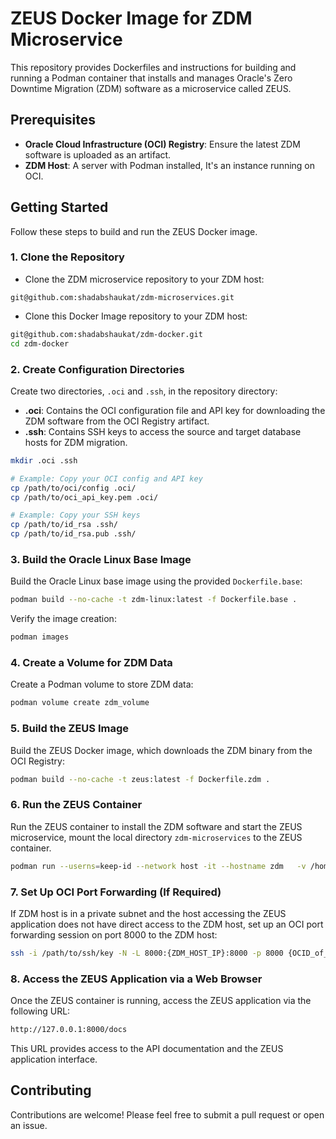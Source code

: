 
# ZEUS Docker Image for ZDM Microservice

This repository provides Dockerfiles and instructions for building and running a Podman container that installs and manages Oracle's Zero Downtime Migration (ZDM) software as a microservice called ZEUS.

## Prerequisites

- **Oracle Cloud Infrastructure (OCI) Registry**: Ensure the latest ZDM software is uploaded as an artifact.
- **ZDM Host**: A server with Podman installed, It's an instance running on OCI.

## Getting Started

Follow these steps to build and run the ZEUS Docker image.

### 1. Clone the Repository

* Clone the ZDM microservice repository to your ZDM host:

```
git@github.com:shadabshaukat/zdm-microservices.git
```

* Clone this Docker Image repository to your ZDM host:

```bash
git@github.com:shadabshaukat/zdm-docker.git
cd zdm-docker
```

### 2. Create Configuration Directories

Create two directories, `.oci` and `.ssh`, in the repository directory:

- **.oci**: Contains the OCI configuration file and API key for downloading the ZDM software from the OCI Registry artifact.
- **.ssh**: Contains SSH keys to access the source and target database hosts for ZDM migration.

```bash
mkdir .oci .ssh

# Example: Copy your OCI config and API key
cp /path/to/oci/config .oci/
cp /path/to/oci_api_key.pem .oci/

# Example: Copy your SSH keys
cp /path/to/id_rsa .ssh/
cp /path/to/id_rsa.pub .ssh/
```

### 3. Build the Oracle Linux Base Image

Build the Oracle Linux base image using the provided `Dockerfile.base`:

```bash
podman build --no-cache -t zdm-linux:latest -f Dockerfile.base .
```

Verify the image creation:

```bash
podman images
```

### 4. Create a Volume for ZDM Data

Create a Podman volume to store ZDM data:

```bash
podman volume create zdm_volume
```

### 5. Build the ZEUS Image

Build the ZEUS Docker image, which downloads the ZDM binary from the OCI Registry:

```bash
podman build --no-cache -t zeus:latest -f Dockerfile.zdm .
```

### 6. Run the ZEUS Container

Run the ZEUS container to install the ZDM software and start the ZEUS microservice, mount the local directory `zdm-microservices` to the ZEUS container.

```bash
podman run --userns=keep-id --network host -it --hostname zdm   -v /home/opc/zdm-microservices:/home/zdmuser/zdm-microservices:Z   -v zdm_volume:/u01:Z zeus
```

### 7. Set Up OCI Port Forwarding (If Required)

If ZDM host is in a private subnet and the host accessing the ZEUS application does not have direct access to the ZDM host, set up an OCI port forwarding session on port 8000 to the ZDM host:

```bash
ssh -i /path/to/ssh/key -N -L 8000:{ZDM_HOST_IP}:8000 -p 8000 {OCID_of_ZDM_HOST}@host.bastion.{OCI_REGION}.oci.oraclecloud.com
```

### 8. Access the ZEUS Application via a Web Browser

Once the ZEUS container is running, access the ZEUS application via the following URL:

```bash
http://127.0.0.1:8000/docs
```

This URL provides access to the API documentation and the ZEUS application interface.

## Contributing

Contributions are welcome! Please feel free to submit a pull request or open an issue.
